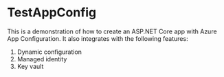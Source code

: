 # TestAppConfig

This is a demonstration of how to create an ASP.NET Core app with Azure App Configuration.
It also integrates with the following features:

1. Dynamic configuration
2. Managed identity
3. Key vault
